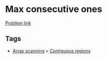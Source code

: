 # Max consecutive ones

[Problem link](https://leetcode.com/problems/max-consecutive-ones)

## Tags

* [Array scanning](/README.md#Array_scanning) > [Contiguous regions](/README.md#Array_scanning-Contiguous_regions)
